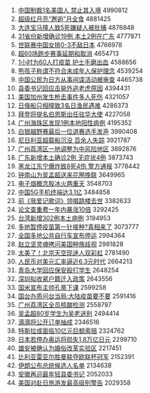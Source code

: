 1. [中国制裁1名美国人 禁止其入境](http://www.baidu.com/baidu?cl=3&tn=SE_baiduhomet8_jmjb7mjw&rsv_dl=fyb_top&fr=top1000&wd=%D6%D0%B9%FA%D6%C6%B2%C31%C3%FB%C3%C0%B9%FA%C8%CB%20%BD%FB%D6%B9%C6%E4%C8%EB%BE%B3) 4990812
1. [超级红月亮“邂逅”月全食](http://www.baidu.com/baidu?cl=3&tn=SE_baiduhomet8_jmjb7mjw&rsv_dl=fyb_top&fr=top1000&wd=%B3%AC%BC%B6%BA%EC%D4%C2%C1%C1%A1%B0%E5%E2%E5%CB%A1%B1%D4%C2%C8%AB%CA%B3) 4881425
1. [大连宝马撞人致5死嫌疑人被批捕](http://www.baidu.com/baidu?cl=3&tn=SE_baiduhomet8_jmjb7mjw&rsv_dl=fyb_top&fr=top1000&wd=%B4%F3%C1%AC%B1%A6%C2%ED%D7%B2%C8%CB%D6%C25%CB%C0%CF%D3%D2%C9%C8%CB%B1%BB%C5%FA%B2%B6) 4876848
1. [31省份新增确诊19例 本土2例在广东](http://www.baidu.com/baidu?cl=3&tn=SE_baiduhomet8_jmjb7mjw&rsv_dl=fyb_top&fr=top1000&wd=31%CA%A1%B7%DD%D0%C2%D4%F6%C8%B7%D5%EF19%C0%FD%20%B1%BE%CD%C12%C0%FD%D4%DA%B9%E3%B6%AB) 4777871
1. [世联赛中国女排0-3不敌日本](http://www.baidu.com/baidu?cl=3&tn=SE_baiduhomet8_jmjb7mjw&rsv_dl=fyb_top&fr=top1000&wd=%CA%C0%C1%AA%C8%FC%D6%D0%B9%FA%C5%AE%C5%C50-3%B2%BB%B5%D0%C8%D5%B1%BE) 4766978
1. [超60场跑步赛事延期和取消](http://www.baidu.com/baidu?cl=3&tn=SE_baiduhomet8_jmjb7mjw&rsv_dl=fyb_top&fr=top1000&wd=%B3%AC60%B3%A1%C5%DC%B2%BD%C8%FC%CA%C2%D1%D3%C6%DA%BA%CD%C8%A1%CF%FB) 4654713
1. [1小时为60人打疫苗 护士手磨出血](http://www.baidu.com/baidu?cl=3&tn=SE_baiduhomet8_jmjb7mjw&rsv_dl=fyb_top&fr=top1000&wd=1%D0%A1%CA%B1%CE%AA60%C8%CB%B4%F2%D2%DF%C3%E7%20%BB%A4%CA%BF%CA%D6%C4%A5%B3%F6%D1%AA) 4588656
1. [熊孩子称谓不符合未成年人保护理念](http://www.baidu.com/baidu?cl=3&tn=SE_baiduhomet8_jmjb7mjw&rsv_dl=fyb_top&fr=top1000&wd=%D0%DC%BA%A2%D7%D3%B3%C6%CE%BD%B2%BB%B7%FB%BA%CF%CE%B4%B3%C9%C4%EA%C8%CB%B1%A3%BB%A4%C0%ED%C4%EE) 4539254
1. [中国公民为日方从事间谍活动被审查](http://www.baidu.com/baidu?cl=3&tn=SE_baiduhomet8_jmjb7mjw&rsv_dl=fyb_top&fr=top1000&wd=%D6%D0%B9%FA%B9%AB%C3%F1%CE%AA%C8%D5%B7%BD%B4%D3%CA%C2%BC%E4%B5%FD%BB%EE%B6%AF%B1%BB%C9%F3%B2%E9) 4465738
1. [县委书记回应击毙外逃老虎原因](http://www.baidu.com/baidu?cl=3&tn=SE_baiduhomet8_jmjb7mjw&rsv_dl=fyb_top&fr=top1000&wd=%CF%D8%CE%AF%CA%E9%BC%C7%BB%D8%D3%A6%BB%F7%B1%D0%CD%E2%CC%D3%C0%CF%BB%A2%D4%AD%D2%F2) 4394431
1. [美国加州发生枪击事件多人死伤](http://www.baidu.com/baidu?cl=3&tn=SE_baiduhomet8_jmjb7mjw&rsv_dl=fyb_top&fr=top1000&wd=%C3%C0%B9%FA%BC%D3%D6%DD%B7%A2%C9%FA%C7%B9%BB%F7%CA%C2%BC%FE%B6%E0%C8%CB%CB%C0%C9%CB) 4321057
1. [日俄船只相撞致3名日渔民遇难](http://www.baidu.com/baidu?cl=3&tn=SE_baiduhomet8_jmjb7mjw&rsv_dl=fyb_top&fr=top1000&wd=%C8%D5%B6%ED%B4%AC%D6%BB%CF%E0%D7%B2%D6%C23%C3%FB%C8%D5%D3%E6%C3%F1%D3%F6%C4%D1) 4286373
1. [拜登将提名伯恩斯出任驻华大使](http://www.baidu.com/baidu?cl=3&tn=SE_baiduhomet8_jmjb7mjw&rsv_dl=fyb_top&fr=top1000&wd=%B0%DD%B5%C7%BD%AB%CC%E1%C3%FB%B2%AE%B6%F7%CB%B9%B3%F6%C8%CE%D7%A4%BB%AA%B4%F3%CA%B9) 4227058
1. [广州海珠区发现1例本地阳性病例](http://www.baidu.com/baidu?cl=3&tn=SE_baiduhomet8_jmjb7mjw&rsv_dl=fyb_top&fr=top1000&wd=%B9%E3%D6%DD%BA%A3%D6%E9%C7%F8%B7%A2%CF%D61%C0%FD%B1%BE%B5%D8%D1%F4%D0%D4%B2%A1%C0%FD) 4195352
1. [白银越野赛最后一位退赛选手发声](http://www.baidu.com/baidu?cl=3&tn=SE_baiduhomet8_jmjb7mjw&rsv_dl=fyb_top&fr=top1000&wd=%B0%D7%D2%F8%D4%BD%D2%B0%C8%FC%D7%EE%BA%F3%D2%BB%CE%BB%CD%CB%C8%FC%D1%A1%CA%D6%B7%A2%C9%F9) 3990408
1. [尼日利亚超载船沉没 百余人失踪](http://www.baidu.com/baidu?cl=3&tn=SE_baiduhomet8_jmjb7mjw&rsv_dl=fyb_top&fr=top1000&wd=%C4%E1%C8%D5%C0%FB%D1%C7%B3%AC%D4%D8%B4%AC%B3%C1%C3%BB%20%B0%D9%D3%E0%C8%CB%CA%A7%D7%D9) 3921787
1. [广州荔湾区一地调整为中风险地区](http://www.baidu.com/baidu?cl=3&tn=SE_baiduhomet8_jmjb7mjw&rsv_dl=fyb_top&fr=top1000&wd=%B9%E3%D6%DD%C0%F3%CD%E5%C7%F8%D2%BB%B5%D8%B5%F7%D5%FB%CE%AA%D6%D0%B7%E7%CF%D5%B5%D8%C7%F8) 3892876
1. [广东新增本土确诊2例 无症状4例](http://www.baidu.com/baidu?cl=3&tn=SE_baiduhomet8_jmjb7mjw&rsv_dl=fyb_top&fr=top1000&wd=%B9%E3%B6%AB%D0%C2%D4%F6%B1%BE%CD%C1%C8%B7%D5%EF2%C0%FD%20%CE%DE%D6%A2%D7%B44%C0%FD) 3873743
1. [黑龙江东宁爆炸致8死4伤 警方通报](http://www.baidu.com/baidu?cl=3&tn=SE_baiduhomet8_jmjb7mjw&rsv_dl=fyb_top&fr=top1000&wd=%BA%DA%C1%FA%BD%AD%B6%AB%C4%FE%B1%AC%D5%A8%D6%C28%CB%C04%C9%CB%20%BE%AF%B7%BD%CD%A8%B1%A8) 3778442
1. [钟南山为吴孟超送来花圈挽联](http://www.baidu.com/baidu?cl=3&tn=SE_baiduhomet8_jmjb7mjw&rsv_dl=fyb_top&fr=top1000&wd=%D6%D3%C4%CF%C9%BD%CE%AA%CE%E2%C3%CF%B3%AC%CB%CD%C0%B4%BB%A8%C8%A6%CD%EC%C1%AA) 3649965
1. [电子烟概念股冰火两重天](http://www.baidu.com/baidu?cl=3&tn=SE_baiduhomet8_jmjb7mjw&rsv_dl=fyb_top&fr=top1000&wd=%B5%E7%D7%D3%D1%CC%B8%C5%C4%EE%B9%C9%B1%F9%BB%F0%C1%BD%D6%D8%CC%EC) 3548703
1. [中国5G手机终端达3.1亿](http://www.baidu.com/baidu?cl=3&tn=SE_baiduhomet8_jmjb7mjw&rsv_dl=fyb_top&fr=top1000&wd=%D6%D0%B9%FA5G%CA%D6%BB%FA%D6%D5%B6%CB%B4%EF3.1%D2%DA) 3484858
1. [前《我爱记歌词》领唱跳楼去世](http://www.baidu.com/baidu?cl=3&tn=SE_baiduhomet8_jmjb7mjw&rsv_dl=fyb_top&fr=top1000&wd=%C7%B0%A1%B6%CE%D2%B0%AE%BC%C7%B8%E8%B4%CA%A1%B7%C1%EC%B3%AA%CC%F8%C2%A5%C8%A5%CA%C0) 3382633
1. [论文查重费一年内暴涨10倍](http://www.baidu.com/baidu?cl=3&tn=SE_baiduhomet8_jmjb7mjw&rsv_dl=fyb_top&fr=top1000&wd=%C2%DB%CE%C4%B2%E9%D6%D8%B7%D1%D2%BB%C4%EA%C4%DA%B1%A9%D5%C710%B1%B6) 3292425
1. [台湾新增302例本土病例](http://www.baidu.com/baidu?cl=3&tn=SE_baiduhomet8_jmjb7mjw&rsv_dl=fyb_top&fr=top1000&wd=%CC%A8%CD%E5%D0%C2%D4%F6302%C0%FD%B1%BE%CD%C1%B2%A1%C0%FD) 3194953
1. [多地暂停疫苗第一针接种?真相来了](http://www.baidu.com/baidu?cl=3&tn=SE_baiduhomet8_jmjb7mjw&rsv_dl=fyb_top&fr=top1000&wd=%B6%E0%B5%D8%D4%DD%CD%A3%D2%DF%C3%E7%B5%DA%D2%BB%D5%EB%BD%D3%D6%D6%3F%D5%E6%CF%E0%C0%B4%C1%CB) 3073777
1. [全国多地公共自行车宣布停运](http://www.baidu.com/baidu?cl=3&tn=SE_baiduhomet8_jmjb7mjw&rsv_dl=fyb_top&fr=top1000&wd=%C8%AB%B9%FA%B6%E0%B5%D8%B9%AB%B9%B2%D7%D4%D0%D0%B3%B5%D0%FB%B2%BC%CD%A3%D4%CB) 2994364
1. [赵立坚灵魂拷问美国种族歧视](http://www.baidu.com/baidu?cl=3&tn=SE_baiduhomet8_jmjb7mjw&rsv_dl=fyb_top&fr=top1000&wd=%D5%D4%C1%A2%BC%E1%C1%E9%BB%EA%BF%BD%CE%CA%C3%C0%B9%FA%D6%D6%D7%E5%C6%E7%CA%D3) 2981828
1. [太美了！北京天空现迷人双彩虹](http://www.baidu.com/baidu?cl=3&tn=SE_baiduhomet8_jmjb7mjw&rsv_dl=fyb_top&fr=top1000&wd=%CC%AB%C3%C0%C1%CB%A3%A1%B1%B1%BE%A9%CC%EC%BF%D5%CF%D6%C3%D4%C8%CB%CB%AB%B2%CA%BA%E7) 2781490
1. [人民币对美元汇率逼近6.3元时代](http://www.baidu.com/baidu?cl=3&tn=SE_baiduhomet8_jmjb7mjw&rsv_dl=fyb_top&fr=top1000&wd=%C8%CB%C3%F1%B1%D2%B6%D4%C3%C0%D4%AA%BB%E3%C2%CA%B1%C6%BD%FC6.3%D4%AA%CA%B1%B4%FA) 2664213
1. [青岛大学回应保安殴打学生](http://www.baidu.com/baidu?cl=3&tn=SE_baiduhomet8_jmjb7mjw&rsv_dl=fyb_top&fr=top1000&wd=%C7%E0%B5%BA%B4%F3%D1%A7%BB%D8%D3%A6%B1%A3%B0%B2%C5%B9%B4%F2%D1%A7%C9%FA) 2648254
1. [深圳拟收紧户籍迁入政策](http://www.baidu.com/baidu?cl=3&tn=SE_baiduhomet8_jmjb7mjw&rsv_dl=fyb_top&fr=top1000&wd=%C9%EE%DB%DA%C4%E2%CA%D5%BD%F4%BB%A7%BC%AE%C7%A8%C8%EB%D5%FE%B2%DF) 2643556
1. [国米宣布主帅孔蒂下课](http://www.baidu.com/baidu?cl=3&tn=SE_baiduhomet8_jmjb7mjw&rsv_dl=fyb_top&fr=top1000&wd=%B9%FA%C3%D7%D0%FB%B2%BC%D6%F7%CB%A7%BF%D7%B5%D9%CF%C2%BF%CE) 2599258
1. [国台办质问台当局:大陆疫苗要不要](http://www.baidu.com/baidu?cl=3&tn=SE_baiduhomet8_jmjb7mjw&rsv_dl=fyb_top&fr=top1000&wd=%B9%FA%CC%A8%B0%EC%D6%CA%CE%CA%CC%A8%B5%B1%BE%D6%3A%B4%F3%C2%BD%D2%DF%C3%E7%D2%AA%B2%BB%D2%AA) 2591416
1. [广州荔湾区全员核酸检测](http://www.baidu.com/baidu?cl=3&tn=SE_baiduhomet8_jmjb7mjw&rsv_dl=fyb_top&fr=top1000&wd=%B9%E3%D6%DD%C0%F3%CD%E5%C7%F8%C8%AB%D4%B1%BA%CB%CB%E1%BC%EC%B2%E2) 2558797
1. [吴孟超80岁学生为吴老送别](http://www.baidu.com/baidu?cl=3&tn=SE_baiduhomet8_jmjb7mjw&rsv_dl=fyb_top&fr=top1000&wd=%CE%E2%C3%CF%B3%AC80%CB%EA%D1%A7%C9%FA%CE%AA%CE%E2%C0%CF%CB%CD%B1%F0) 2494414
1. [滴滴将公开订单抽成](http://www.baidu.com/baidu?cl=3&tn=SE_baiduhomet8_jmjb7mjw&rsv_dl=fyb_top&fr=top1000&wd=%B5%CE%B5%CE%BD%AB%B9%AB%BF%AA%B6%A9%B5%A5%B3%E9%B3%C9) 2346516
1. [特斯拉或面临10亿元巨额索赔](http://www.baidu.com/baidu?cl=3&tn=SE_baiduhomet8_jmjb7mjw&rsv_dl=fyb_top&fr=top1000&wd=%CC%D8%CB%B9%C0%AD%BB%F2%C3%E6%C1%D910%D2%DA%D4%AA%BE%DE%B6%EE%CB%F7%C5%E2) 2324762
1. [日本若停办奥运将损失1.8万亿日元](http://www.baidu.com/baidu?cl=3&tn=SE_baiduhomet8_jmjb7mjw&rsv_dl=fyb_top&fr=top1000&wd=%C8%D5%B1%BE%C8%F4%CD%A3%B0%EC%B0%C2%D4%CB%BD%AB%CB%F0%CA%A71.8%CD%F2%D2%DA%C8%D5%D4%AA) 2299710
1. [雄安被确认为婚俗改革实验区](http://www.baidu.com/baidu?cl=3&tn=SE_baiduhomet8_jmjb7mjw&rsv_dl=fyb_top&fr=top1000&wd=%D0%DB%B0%B2%B1%BB%C8%B7%C8%CF%CE%AA%BB%E9%CB%D7%B8%C4%B8%EF%CA%B5%D1%E9%C7%F8) 2217451
1. [比利亚雷亚尔胜曼联夺欧联杯冠军](http://www.baidu.com/baidu?cl=3&tn=SE_baiduhomet8_jmjb7mjw&rsv_dl=fyb_top&fr=top1000&wd=%B1%C8%C0%FB%D1%C7%C0%D7%D1%C7%B6%FB%CA%A4%C2%FC%C1%AA%B6%E1%C5%B7%C1%AA%B1%AD%B9%DA%BE%FC) 2152391
1. [伊朗公布总统候选人名单](http://www.baidu.com/baidu?cl=3&tn=SE_baiduhomet8_jmjb7mjw&rsv_dl=fyb_top&fr=top1000&wd=%D2%C1%C0%CA%B9%AB%B2%BC%D7%DC%CD%B3%BA%F2%D1%A1%C8%CB%C3%FB%B5%A5) 2134638
1. [安徽再迎最年轻县委书记](http://www.baidu.com/baidu?cl=3&tn=SE_baiduhomet8_jmjb7mjw&rsv_dl=fyb_top&fr=top1000&wd=%B0%B2%BB%D5%D4%D9%D3%AD%D7%EE%C4%EA%C7%E1%CF%D8%CE%AF%CA%E9%BC%C7) 2052033
1. [美国对赴日旅游发最高级别警告](http://www.baidu.com/baidu?cl=3&tn=SE_baiduhomet8_jmjb7mjw&rsv_dl=fyb_top&fr=top1000&wd=%C3%C0%B9%FA%B6%D4%B8%B0%C8%D5%C2%C3%D3%CE%B7%A2%D7%EE%B8%DF%BC%B6%B1%F0%BE%AF%B8%E6) 2029358